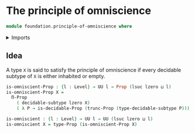 # The principle of omniscience

```agda
module foundation.principle-of-omniscience where
```

<details><summary>Imports</summary>

```agda
open import foundation.decidable-propositions
open import foundation.decidable-subtypes
open import foundation.propositional-truncations
open import foundation.propositions
open import foundation.universe-levels
```

</details>

## Idea

A type `X` is said to satisfy the principle of omniscience if every decidable
subtype of `X` is either inhabited or empty.

```agda
is-omniscient-Prop : {l : Level} → UU l → Prop (lsuc lzero ⊔ l)
is-omniscient-Prop X =
  Π-Prop
    ( decidable-subtype lzero X)
    ( λ P → is-decidable-Prop (trunc-Prop (type-decidable-subtype P)))

is-omniscient : {l : Level} → UU l → UU (lsuc lzero ⊔ l)
is-omniscient X = type-Prop (is-omniscient-Prop X)
```
